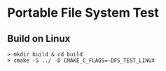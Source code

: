 # Portable File System Test

## Build on Linux

```shell
> mkdir build & cd build
> cmake -S ../ -D CMAKE_C_FLAGS=-DFS_TEST_LINUX
```

